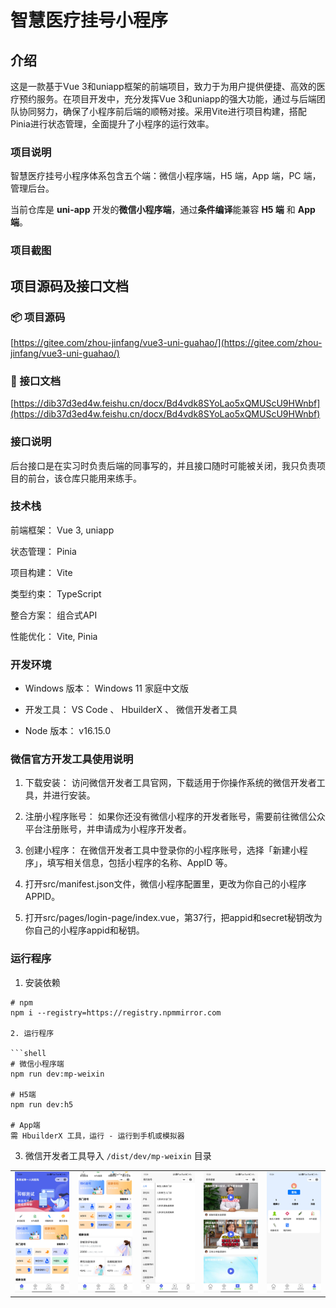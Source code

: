 # 智慧医疗挂号小程序

## 介绍
这是一款基于Vue 3和uniapp框架的前端项目，致力于为用户提供便捷、高效的医疗预约服务。在项目开发中，充分发挥Vue 3和uniapp的强大功能，通过与后端团队协同努力，确保了小程序前后端的顺畅对接。采用Vite进行项目构建，搭配Pinia进行状态管理，全面提升了小程序的运行效率。

### 项目说明
智慧医疗挂号小程序体系包含五个端：微信小程序端，H5 端，App 端，PC 端，管理后台。

当前仓库是 **uni-app** 开发的**微信小程序端**，通过**条件编译**能兼容 **H5 端** 和 **App 端**。

### 项目截图

<table>
  <tr>
    <td><img width="100" src="./README/images/Screenshot_1.jpg" alt=""></td>
    <td><img width="100" src="./README/images/Screenshot_2.jpg" alt=""></td>
    <td><img width="100" src="./README/images/Screenshot_3.jpg" alt=""></td>
    <td><img width="100" src="./README/images/Screenshot_4.jpg" alt=""></td>
    <td><img width="100" src="./README/images/Screenshot_5.jpg" alt=""></td>
  </tr>

## 项目源码及接口文档

### 📦 项目源码

[https://gitee.com/zhou-jinfang/vue3-uni-guahao/](https://gitee.com/zhou-jinfang/vue3-uni-guahao/)

### 📗 接口文档

[https://dib37d3ed4w.feishu.cn/docx/Bd4vdk8SYoLao5xQMUScU9HWnbf](https://dib37d3ed4w.feishu.cn/docx/Bd4vdk8SYoLao5xQMUScU9HWnbf)

### 接口说明
后台接口是在实习时负责后端的同事写的，并且接口随时可能被关闭，我只负责项目的前台，该仓库只能用来练手。


### 技术栈
前端框架： Vue 3, uniapp

状态管理： Pinia

项目构建： Vite

类型约束： TypeScript

整合方案： 组合式API

性能优化： Vite, Pinia

### 开发环境

- Windows 版本： Windows 11 家庭中文版

- 开发工具： VS Code 、 HbuilderX 、 微信开发者工具

- Node 版本： v16.15.0

### 微信官方开发工具使用说明

1.  下载安装： 访问微信开发者工具官网，下载适用于你操作系统的微信开发者工具，并进行安装。

2.  注册小程序账号： 如果你还没有微信小程序的开发者账号，需要前往微信公众平台注册账号，并申请成为小程序开发者。

3.  创建小程序： 在微信开发者工具中登录你的小程序账号，选择「新建小程序」，填写相关信息，包括小程序的名称、AppID 等。

4.  打开src/manifest.json文件，微信小程序配置里，更改为你自己的小程序APPID。

5.  打开src/pages/login-page/index.vue，第37行，把appid和secret秘钥改为你自己的小程序appid和秘钥。


### 运行程序

1. 安装依赖

```shell
# npm
npm i --registry=https://registry.npmmirror.com

2. 运行程序

```shell
# 微信小程序端
npm run dev:mp-weixin

# H5端
npm run dev:h5

# App端
需 HbuilderX 工具，运行 - 运行到手机或模拟器
```

3. 微信开发者工具导入 `/dist/dev/mp-weixin` 目录
